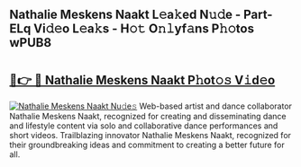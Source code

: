 ## Nathalie Meskens Naakt L𝚎a𝚔ed N𝚞𝚍e - Part-ELq Vi𝚍𝚎o L𝚎a𝚔s - H𝚘𝚝 O𝚗𝚕yf𝚊ns P𝚑𝚘tos wPUB8

# <h2><a href="http://kfdqo5j.oniu.top/?m=Nathalie+Meskens+Naakt">🔗👉 🔴 Nathalie Meskens Naakt P𝚑ot𝚘𝚜 V𝚒d𝚎o</a></h2>

[![Nathalie Meskens Naakt Nu𝚍e𝚜](https://i.imgur.com/0qMVB7G.gif)](http://kfdqo5j.oniu.top/?m=Nathalie+Meskens+Naakt)
Web-based artist and dance collaborator Nathalie Meskens Naakt, recognized for creating and disseminating dance and lifestyle content via solo and collaborative dance performances and short videos. Trailblazing innovator Nathalie Meskens Naakt, recognized for their groundbreaking ideas and commitment to creating a better future for all.  
